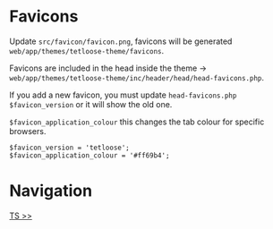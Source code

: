 # Favicons

Update `src/favicon/favicon.png`, favicons will be generated `web/app/themes/tetloose-theme/favicons`.

Favicons are included in the head inside the theme -> `web/app/themes/tetloose-theme/inc/header/head/head-favicons.php`.

If you add a new favicon, you must update `head-favicons.php` `$favicon_version` or it will show the old one.

`$favicon_application_colour` this changes the tab colour for specific browsers.

```
$favicon_version = 'tetloose';
$favicon_application_colour = '#ff69b4';
```

# Navigation

[TS >>](ts.md)
